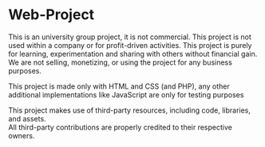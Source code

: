# Web-Project

This is an university group project, it is not commercial.
This project is not used within a company or for profit-driven activities.
This project is purely for learning, experimentation and sharing with others without financial gain.
We are not selling, monetizing, or using the project for any business purposes.

This project is made only with HTML and CSS (and PHP), any other additional implementations like JavaScript are only for testing purposes

This project makes use of third-party resources, including code, libraries, and assets.  
All third-party contributions are properly credited to their respective owners.
